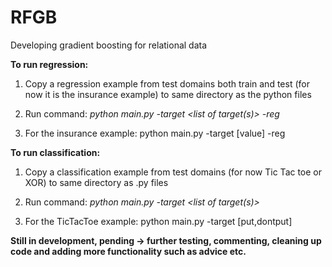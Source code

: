 # RFGB
Developing gradient boosting for relational data


**To run regression:**


1. Copy a regression example from test domains both train and test (for now it is the insurance example) to same directory as the python files

2. Run command: *python main.py -target <list of target(s)> -reg*

3. For the insurance example: python main.py -target [value] -reg


**To run classification:**


1. Copy a classification example from test domains (for now Tic Tac toe or XOR) to same directory as .py files

2. Run command: *python main.py -target <list of target(s)>*

3. For the TicTacToe example: python main.py -target [put,dontput]


**Still in development, pending -> further testing, commenting, cleaning up code and adding more functionality such as advice etc.**
